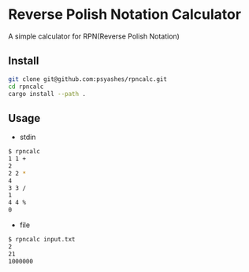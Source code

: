 # Reverse Polish Notation Calculator

A simple calculator for RPN(Reverse Polish Notation)

## Install

```bash
git clone git@github.com:psyashes/rpncalc.git
cd rpncalc
cargo install --path .
```

## Usage

- stdin

```bash
$ rpncalc
1 1 +
2
2 2 *
4
3 3 /
1
4 4 %
0
```

- file
```bash
$ rpncalc input.txt
2
21
1000000
```

